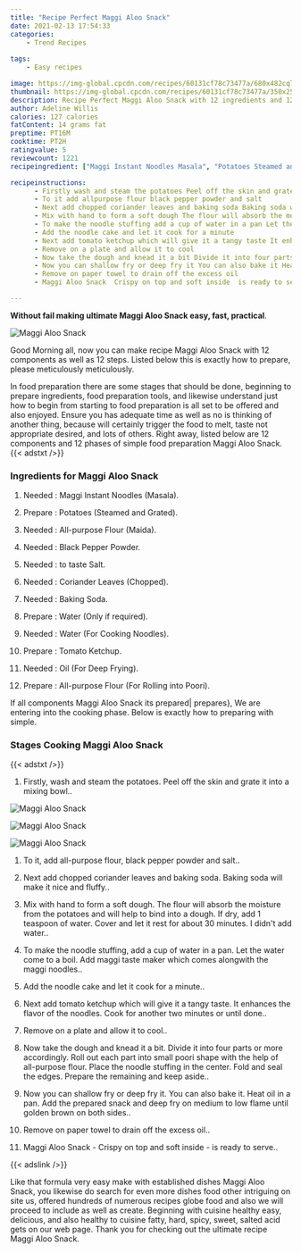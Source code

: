 ```yaml
---
title: "Recipe Perfect Maggi Aloo Snack"
date: 2021-02-13 17:54:33
categories:
    - Trend Recipes
    
tags:
    - Easy recipes

image: https://img-global.cpcdn.com/recipes/60131cf78c73477a/680x482cq70/maggi-aloo-snack-recipe-main-photo.jpg
thumbnail: https://img-global.cpcdn.com/recipes/60131cf78c73477a/350x250cq70/maggi-aloo-snack-recipe-main-photo.jpg
description: Recipe Perfect Maggi Aloo Snack with 12 ingredients and 12 stages of easy cooking.
author: Adeline Willis
calories: 127 calories
fatContent: 14 grams fat
preptime: PT16M
cooktime: PT2H
ratingvalue: 5
reviewcount: 1221
recipeingredient: ["Maggi Instant Noodles Masala", "Potatoes Steamed and Grated", "Allpurpose Flour Maida", "Black Pepper Powder", "to taste Salt", "Coriander Leaves Chopped", "Baking Soda", "Water Only if required", "Water For Cooking Noodles", "Tomato Ketchup", "Oil For Deep Frying", "Allpurpose Flour For Rolling into Poori"]

recipeinstructions: 
      - Firstly wash and steam the potatoes Peel off the skin and grate it into a mixing bowl 
      - To it add allpurpose flour black pepper powder and salt 
      - Next add chopped coriander leaves and baking soda Baking soda will make it nice and fluffy 
      - Mix with hand to form a soft dough The flour will absorb the moisture from the potatoes and will help to bind into a dough If dry add 1 teaspoon of water Cover and let it rest for about 30 minutes I didnt add water 
      - To make the noodle stuffing add a cup of water in a pan Let the water come to a boil Add maggi taste maker which comes alongwith the maggi noodles 
      - Add the noodle cake and let it cook for a minute 
      - Next add tomato ketchup which will give it a tangy taste It enhances the flavor of the noodles Cook for another two minutes or until done 
      - Remove on a plate and allow it to cool 
      - Now take the dough and knead it a bit Divide it into four parts or more accordingly Roll out each part into small poori shape with the help of allpurpose flour Place the noodle stuffing in the center Fold and seal the edges Prepare the remaining and keep aside 
      - Now you can shallow fry or deep fry it You can also bake it Heat oil in a pan Add the prepared snack and deep fry on medium to low flame until golden brown on both sides 
      - Remove on paper towel to drain off the excess oil 
      - Maggi Aloo Snack  Crispy on top and soft inside  is ready to serve

---
```




**Without fail making ultimate Maggi Aloo Snack easy, fast, practical**. 


![Maggi Aloo Snack](https://img-global.cpcdn.com/recipes/60131cf78c73477a/680x482cq70/maggi-aloo-snack-recipe-main-photo.jpg "Maggi Aloo Snack")




Good Morning all, now you can make recipe Maggi Aloo Snack with 12 components as well as 12 steps. Listed below this is exactly how to prepare, please meticulously meticulously.

In food preparation there are some stages that should be done, beginning to prepare ingredients, food preparation tools, and likewise understand just how to begin from starting to food preparation is all set to be offered and also enjoyed. Ensure you has adequate time as well as no is thinking of another thing, because will certainly trigger the food to melt, taste not appropriate desired, and lots of others. Right away, listed below are 12 components and 12 phases of simple food preparation Maggi Aloo Snack.
{{< adstxt />}}

### Ingredients for Maggi Aloo Snack


1. Needed  : Maggi Instant Noodles (Masala).

1. Prepare  : Potatoes (Steamed and Grated).

1. Needed  : All-purpose Flour (Maida).

1. Needed  : Black Pepper Powder.

1. Needed  : to taste Salt.

1. Needed  : Coriander Leaves (Chopped).

1. Needed  : Baking Soda.

1. Prepare  : Water (Only if required).

1. Needed  : Water (For Cooking Noodles).

1. Prepare  : Tomato Ketchup.

1. Needed  : Oil (For Deep Frying).

1. Prepare  : All-purpose Flour (For Rolling into Poori).



If all components Maggi Aloo Snack its prepared| prepares}, We are entering into the cooking phase. Below is exactly how to preparing with simple.

### Stages Cooking Maggi Aloo Snack

{{< adstxt />}}


1. Firstly, wash and steam the potatoes. Peel off the skin and grate it into a mixing bowl..



![Maggi Aloo Snack](https://img-global.cpcdn.com/steps/f219a4042d260622/160x128cq70/maggi-aloo-snack-recipe-step-1-photo.jpg" "Maggi Aloo Snack")

![Maggi Aloo Snack](https://img-global.cpcdn.com/steps/1061ee250078f178/160x128cq70/maggi-aloo-snack-recipe-step-1-photo.jpg" "Maggi Aloo Snack")

![Maggi Aloo Snack](https://img-global.cpcdn.com/steps/720dc69f00702a12/160x128cq70/maggi-aloo-snack-recipe-step-1-photo.jpg" "Maggi Aloo Snack")



1. To it, add all-purpose flour, black pepper powder and salt..



1. Next add chopped coriander leaves and baking soda. Baking soda will make it nice and fluffy..



1. Mix with hand to form a soft dough. The flour will absorb the moisture from the potatoes and will help to bind into a dough. If dry, add 1 teaspoon of water. Cover and let it rest for about 30 minutes. I didn&#39;t add water..



1. To make the noodle stuffing, add a cup of water in a pan. Let the water come to a boil. Add maggi taste maker which comes alongwith the maggi noodles..



1. Add the noodle cake and let it cook for a minute..



1. Next add tomato ketchup which will give it a tangy taste. It enhances the flavor of the noodles. Cook for another two minutes or until done..



1. Remove on a plate and allow it to cool..



1. Now take the dough and knead it a bit. Divide it into four parts or more accordingly. Roll out each part into small poori shape with the help of all-purpose flour. Place the noodle stuffing in the center. Fold and seal the edges. Prepare the remaining and keep aside..



1. Now you can shallow fry or deep fry it. You can also bake it. Heat oil in a pan. Add the prepared snack and deep fry on medium to low flame until golden brown on both sides..



1. Remove on paper towel to drain off the excess oil..



1. Maggi Aloo Snack - Crispy on top and soft inside - is ready to serve..





{{< adslink />}}

Like that formula very easy make with established dishes Maggi Aloo Snack, you likewise do search for even more dishes food other intriguing on site us, offered hundreds of numerous recipes globe food and also we will proceed to include as well as create. Beginning with cuisine healthy easy, delicious, and also healthy to cuisine fatty, hard, spicy, sweet, salted acid gets on our web page. Thank you for checking out the ultimate recipe Maggi Aloo Snack.
